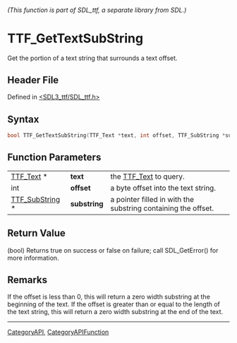 ###### (This function is part of SDL_ttf, a separate library from SDL.)
# TTF_GetTextSubString

Get the portion of a text string that surrounds a text offset.

## Header File

Defined in [<SDL3_ttf/SDL_ttf.h>](https://github.com/libsdl-org/SDL_ttf/blob/main/include/SDL3_ttf/SDL_ttf.h)

## Syntax

```c
bool TTF_GetTextSubString(TTF_Text *text, int offset, TTF_SubString *substring);
```

## Function Parameters

|                                  |               |                                                               |
| -------------------------------- | ------------- | ------------------------------------------------------------- |
| [TTF_Text](TTF_Text) *           | **text**      | the [TTF_Text](TTF_Text) to query.                            |
| int                              | **offset**    | a byte offset into the text string.                           |
| [TTF_SubString](TTF_SubString) * | **substring** | a pointer filled in with the substring containing the offset. |

## Return Value

(bool) Returns true on success or false on failure; call SDL_GetError() for
more information.

## Remarks

If the offset is less than 0, this will return a zero width substring at
the beginning of the text. If the offset is greater than or equal to the
length of the text string, this will return a zero width substring at the
end of the text.

----
[CategoryAPI](CategoryAPI), [CategoryAPIFunction](CategoryAPIFunction)

